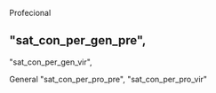Profecional

"sat_con_per_gen_pre",
--
"sat_con_per_gen_vir",

General
"sat_con_per_pro_pre",
"sat_con_per_pro_vir"
